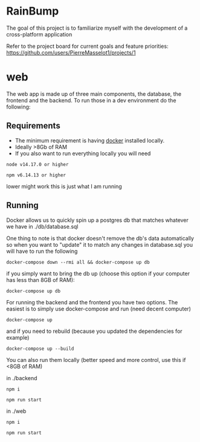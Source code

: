 # RainBump

The goal of this project is to familiarize myself with the development of a cross-platform application

Refer to the project board for current goals and feature priorities: https://github.com/users/PierreMasselot1/projects/1
# web
The web app is made up of three main components, the database, the frontend and the backend.
To run those in a dev environment do the following:
## Requirements
* The minimum requirement is having [docker](https://www.docker.com/products/docker-desktop) installed locally.
* Ideally >8Gb of RAM
* If you also want to run everything locally you will need

`node v14.17.0 or higher`

`npm v6.14.13 or higher`

lower might work this is just what I am running

## Running
Docker allows us to quickly spin up a postgres db that matches whatever we have in ./db/database.sql

One thing to note is that docker doesn't remove the db's data automatically so when you want to "update" it to match any changes in database.sql you will have to run the following



`docker-compose down --rmi all && docker-compose up db`

if you simply want to bring the db up (choose this option if your computer has less than 8GB of RAM):

`docker-compose up db`

For running the backend and the frontend you have two options. The easiest is to simply use docker-compose and run (need decent computer)

`docker-compose up`

and if you need to rebuild (because you updated the dependencies for example)

`docker-compose up --build`

You can also run them locally (better speed and more control, use this if <8GB of RAM)

in ./backend

`npm i`

`npm run start`

in ./web

`npm i`

`npm run start`
